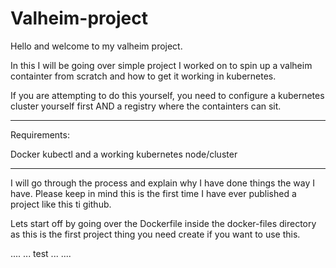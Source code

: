 # Valheim-project

Hello and welcome to my valheim project.

In this I will be going over simple project I worked on to spin up a valheim containter from scratch and how to get it working in kubernetes.

If you are attempting to do this yourself, you need to configure a kubernetes cluster yourself first AND a registry where the containters can sit. 


-----------------

Requirements:

Docker
kubectl and a working kubernetes node/cluster

-----------------

I will go through the process and explain why I have done things the way I have. Please keep in mind this is the first time I have ever published a project like this ti github.

Lets start off by going over the Dockerfile inside the docker-files directory as this is the first project thing you need create if you want to use this.

....
...
test
...
....
